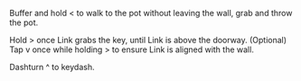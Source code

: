 Buffer and hold < to walk to the pot without leaving the wall, grab and throw the pot.

Hold > once Link grabs the key, until Link is above the doorway. (Optional) Tap v once while holding > to ensure Link is aligned with the wall.

Dashturn ^ to keydash.
